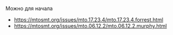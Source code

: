 Можно для начала 
- https://mtosmt.org/issues/mto.17.23.4/mto.17.23.4.forrest.html
- https://mtosmt.org/issues/mto.06.12.2/mto.06.12.2.murphy.html
